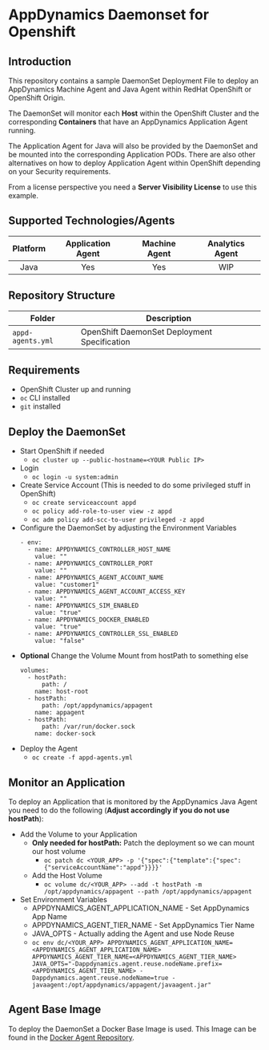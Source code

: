 # AppDynamics Daemonset for Openshift
## Introduction
This repository contains a sample DaemonSet Deployment File to deploy an AppDynamics Machine Agent and Java Agent within RedHat OpenShift or OpenShift Origin.

The DaemonSet will monitor each **Host** within the OpenShift Cluster and the corresponding **Containers** that have an AppDynamics Application Agent running.

The Application Agent for Java will also be provided by the DaemonSet and be mounted into the corresponding Application PODs. There are also other alternatives on how to deploy Application Agent within OpenShift depending on your Security requirements.

From a license perspective you need a **Server Visibility License** to use this example.
## Supported Technologies/Agents
| Platform | Application Agent | Machine Agent | Analytics Agent |
|:--------:|:-----------------:|:-------------:|:---------------:|
| Java     | Yes               | Yes           | WIP             |
## Repository Structure
| Folder                                           | Description                                                     |
|--------------------------------------------------|-----------------------------------------------------------------|
| `appd-agents.yml`                                | OpenShift DaemonSet Deployment Specification                    |
## Requirements
* OpenShift Cluster up and running
* `oc` CLI installed
* `git` installed

## Deploy the DaemonSet
* Start OpenShift if needed
  * ```oc cluster up --public-hostname=<YOUR Public IP>```
* Login
  * ```oc login -u system:admin```
* Create Service Account (This is needed to do some privileged stuff in OpenShift)
  * ```oc create serviceaccount appd```
  * ```oc policy add-role-to-user view -z appd```
  * ```oc adm policy add-scc-to-user privileged -z appd```
* Configure the DaemonSet by adjusting the Environment Variables
    ```
    - env:
      - name: APPDYNAMICS_CONTROLLER_HOST_NAME
        value: ""
      - name: APPDYNAMICS_CONTROLLER_PORT
        value: ""
      - name: APPDYNAMICS_AGENT_ACCOUNT_NAME
        value: "customer1"
      - name: APPDYNAMICS_AGENT_ACCOUNT_ACCESS_KEY
        value: ""
      - name: APPDYNAMICS_SIM_ENABLED
        value: "true"
      - name: APPDYNAMICS_DOCKER_ENABLED
        value: "true"
      - name: APPDYNAMICS_CONTROLLER_SSL_ENABLED
        value: "false"
    ```
* **Optional** Change the Volume Mount from hostPath to something else
    ```
    volumes:
      - hostPath:
          path: /
        name: host-root
      - hostPath:
          path: /opt/appdynamics/appagent
        name: appagent
      - hostPath:
          path: /var/run/docker.sock
        name: docker-sock
    ```
* Deploy the Agent
  * ```oc create -f appd-agents.yml```

## Monitor an Application
To deploy an Application that is monitored by the AppDynamics Java Agent you need to do the following (**Adjust accordingly if you do not use hostPath**):

* Add the Volume to your Application
  * **Only needed for hostPath:** Patch the deployment so we can mount our host volume
    * ```oc patch dc <YOUR_APP> -p '{"spec":{"template":{"spec":{"serviceAccountName":"appd"}}}}'```
  * Add the Host Volume
    * ```oc volume dc/<YOUR_APP> --add -t hostPath -m /opt/appdynamics/appagent --path /opt/appdynamics/appagent```
* Set Environment Variables
  * APPDYNAMICS_AGENT_APPLICATION_NAME - Set AppDynamics App Name
  * APPDYNAMICS_AGENT_TIER_NAME - Set AppDynamics Tier Name
  * JAVA_OPTS - Actually adding the Agent and use Node Reuse
  * ```oc env dc/<YOUR_APP> APPDYNAMICS_AGENT_APPLICATION_NAME=<APPDYNAMICS_AGENT_APPLICATION_NAME> APPDYNAMICS_AGENT_TIER_NAME=<APPDYNAMICS_AGENT_TIER_NAME> JAVA_OPTS="-Dappdynamics.agent.reuse.nodeName.prefix=<APPDYNAMICS_AGENT_TIER_NAME> -Dappdynamics.agent.reuse.nodeName=true -javaagent:/opt/appdynamics/appagent/javaagent.jar"```

## Agent Base Image
To deploy the DaemonSet a Docker Base Image is used. This Image can be found in the [Docker Agent Repository].

[Docker Agent Repository]: https://github.com/michaelenglert/docker.appd_agents
